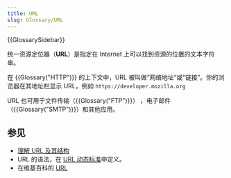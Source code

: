 ```yaml
---
title: URL
slug: Glossary/URL
---
```


{{GlossarySidebar}}

统一资源定位器（**URL**）是指定在 Internet 上可以找到资源的位置的文本字符串。

在 {{Glossary("HTTP")}} 的上下文中，URL 被叫做”网络地址“或“链接”。你的浏览器在其地址栏显示 URL，例如 `https://developer.mozilla.org`

URL 也可用于文件传输（{{Glossary("FTP")}}） ，电子邮件（{{Glossary("SMTP")}}）和其他应用。

## 参见

- [理解 URL 及其结构](/zh-CN/docs/Learn/Common_questions/Web_mechanics/What_is_a_URL)
- URL 的语法，在 [URL 动态标准](https://url.spec.whatwg.org/)中定义。
- 在维基百科的 [URL](https://zh.wikipedia.org/wiki/URL)
